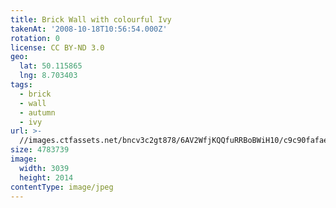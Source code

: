 ```yaml
---
title: Brick Wall with colourful Ivy
takenAt: '2008-10-18T10:56:54.000Z'
rotation: 0
license: CC BY-ND 3.0
geo:
  lat: 50.115865
  lng: 8.703403
tags:
  - brick
  - wall
  - autumn
  - ivy
url: >-
  //images.ctfassets.net/bncv3c2gt878/6AV2WfjKQQfuRRBoBWiH10/c9c90fafae4286ebaea73e6f89c8b9c5/brick-wall-with-colourful-ivy_4343897196_o
size: 4783739
image:
  width: 3039
  height: 2014
contentType: image/jpeg
---
```


